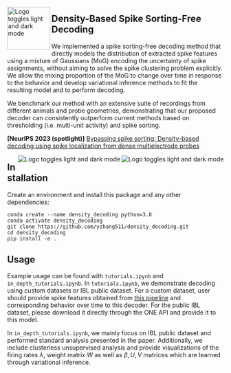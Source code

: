 <a name="readme-top" id="readme-top"></a>

<!-- PROJECT LOGO -->

<div width="100" align="left">
<a href="https://github.com/yzhang511/density_decoding">
    <picture>
      <source media="(prefers-color-scheme: dark)" srcset="https://github.com/yzhang511/density_decoding/blob/main/images/icon.png">
      <source media="(prefers-color-scheme: light)" srcset="https://github.com/yzhang511/density_decoding/blob/main/images/icon.png">
      <img alt="Logo toggles light and dark mode" src="https://github.com/yzhang511/density_decoding/blob/main/images/icon.png"  width="100" align="left">
    </picture>
</a>
</div>

## Density-Based Spike Sorting-Free Decoding


We implemented a spike sorting-free decoding method that directly models the distribution of extracted spike features using a mixture of Gaussians (MoG) encoding the uncertainty of spike assignments, without aiming to solve the spike clustering problem explicitly. We allow the mixing proportion of the MoG to change over time in response to the behavior and develop variational inference methods to fit the resulting model and to perform decoding. 

We benchmark our method with an extensive suite of recordings from different animals and probe geometries, demonstrating that our proposed decoder can consistently outperform current methods based on thresholding (i.e. multi-unit activity) and spike sorting.

**[NeurIPS 2023 (spotlight)]** [Bypassing spike sorting: Density-based decoding using spike localization from dense multielectrode probes](https://www.biorxiv.org/content/10.1101/2023.09.21.558869v1)

<div align="right">
<a href="https://github.com/yzhang511/density_decoding">
    <picture>
      <source media="(prefers-color-scheme: dark)" srcset="https://github.com/yzhang511/density_decoding/blob/main/images/spike_localization_features.png">
      <source media="(prefers-color-scheme: light)" srcset="https://github.com/yzhang511/density_decoding/blob/main/images/spike_localization_features.png">
      <img alt="Logo toggles light and dark mode" src="https://github.com/yzhang511/density_decoding/blob/main/images/spike_localization_features.png"  align="right">
    </picture>
</a>
</div>

<div align="right">
<a href="https://github.com/yzhang511/density_decoding">
    <picture>
      <source media="(prefers-color-scheme: dark)" srcset="https://github.com/yzhang511/density_decoding/blob/main/images/model_diagram.png">
      <source media="(prefers-color-scheme: light)" srcset="https://github.com/yzhang511/density_decoding/blob/main/images/model_diagram.png">
      <img alt="Logo toggles light and dark mode" src="https://github.com/yzhang511/density_decoding/blob/main/images/model_diagram.png"  align="right">
    </picture>
</a>
</div>


## Installation
Create an environment and install this package and any other dependencies:
```
conda create --name density_decoding python=3.8
conda activate density_decoding
git clone https://github.com/yzhang511/density_decoding.git
cd density_decoding
pip install -e .
```

## Usage
Example usage can be found with `tutorials.ipynb` and `in_depth_tutorials.ipynb`. In `tutorials.ipynb`, we demonstrate decoding using custom datasets or IBL public dataset. For a custom dataset, user should provide spike features obtained from [this pipeline](https://github.com/int-brain-lab/spikes_localization_registration) and corresponding behavior over time to this decoder. For the public IBL dataset, please download it directly through the ONE API and provide it to this model. 

In `in_depth_tutorials.ipynb`, we mainly focus on IBL public dataset and performed standard analysis presented in the paper. Additionally, we include clusterless unsupervised analysis and provide visualizations of the firing rates $\lambda$, weight matrix $W$ as well as $\beta, U, V$ matrices which are learned through variational inference.
